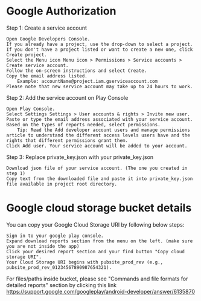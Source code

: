# Google Authorization
Step 1: Create a service account

    Open Google Developers Console.
    If you already have a project, use the drop-down to select a project. If you don't have a project listed or want to create a new one, click Create project.
    Select the Menu icon Menu icon > Permissions > Service accounts > Create service account.
    Follow the on-screen instructions and select Create.
    Copy the email address listed.
        Example: accountName@project.iam.gserviceaccount.com
    Please note that new service account may take up to 24 hours to work.

 
Step 2: Add the service account on Play Console

    Open Play Console.
    Select Settings Settings > User accounts & rights > Invite new user.
    Paste or type the email address associated with your service account.
    Based on the types of reports needed, select permissions. 
        Tip: Read the Add developer account users and manage permissions article to understand the different access levels users have and the rights that different permissions grant them.
    Click Add user. Your service account will be added to your account.
    
    
Step 3: Replace private_key.json with your private_key.json
    
    Download json file of your service account. (The one you created in step 1)
    Copy text from the downloaded file and paste it into private_key.json file available in project root directory.


 # Google cloud storage bucket details
 You can copy your Google Cloud Storage URI by following below steps:
 
    Sign in to your google play console.
    Expand download reports section from the menu on the left. (make sure you are not inside the app)
    Click your desired report section and your find button "Copy cloud storage URI".
    Your Cloud Storage URI begins with pubsite_prod_rev (e.g., pubsite_prod_rev_01234567890987654321).
  
  For files/paths inside bucket, please see "Commands and file formats for detailed reports" section by clicking this link https://support.google.com/googleplay/android-developer/answer/6135870
